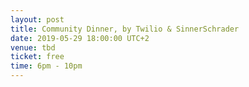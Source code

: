 ```yaml
---
layout: post
title: Community Dinner, by Twilio & SinnerSchrader
date: 2019-05-29 18:00:00 UTC+2
venue: tbd
ticket: free
time: 6pm - 10pm
---
```

